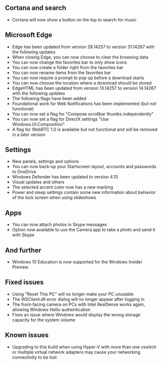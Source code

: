 ## Cortana and search
- Cortana will now show a button on the top to search for music

## Microsoft Edge
- Edge has been updated from version 28.14257 to version 31.14267 with the following updates
 - When closing Edge, you can now choose to clear the browsing data
 - You can now change the favorites bar to only show icons
 - You can now create a folder right from the favorites bar
 - You can now rename items from the favorites bar
 - You can now require a prompt to pop up before a download starts
 - You can now choose the location where a download should be stored
- EdgeHTML has been updated from version 13.14257 to version 14.14267 with the following updates
- The following flags have been added
 - Foundational work for Web Notifications has been implemented (but not functional)
 - You can now set a flag for "Compose scrollbar thumbs independently"
 - You can now set a flag for DirectX settings "Use Windows.UI.Composition"
 - A flag for WebRTC 1.0 is available but not functional and will be removed in a later version

## Settings
- New panels, settings and options
 - You can now back-up your Startscreen layout, accounts and passwords to OneDrive
-  Windows Defender has been updated to version 4.10
- Visual updates and others
 - The selected accent color now has a new marking
 - Power and sleep settings contain some new information about behavior of the lock screen when using slideshows

## Apps
- You can now attach photos in Skype messages
- Option now available to use the Camera app to take a photo and send it with Skype

## And further
- Windows 10 Education is now supported for the Windows Insider Preview

## Fixed issues
- Using "Reset This PC" will no longer make your PC unusable
- The WSClient.dll error dialog will no longer appear after logging in
- The front-facing camera on PCs with Intel RealSense works again, allowing Windows Hello-authentication
- Fixes an issue where Windows would display the wrong storage capacity for the system volume

## Known issues
- Upgrading to this build when using Hyper-V with more than one vswitch or multiple virtual network adapters may cause your networking connectivity to be lost